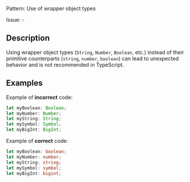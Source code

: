 Pattern: Use of wrapper object types

Issue: -

## Description

Using wrapper object types (`String`, `Number`, `Boolean`, etc.) instead of their primitive counterparts (`string`, `number`, `boolean`) can lead to unexpected behavior and is not recommended in TypeScript.

## Examples

Example of **incorrect** code:
```ts
let myBoolean: Boolean;
let myNumber: Number;
let myString: String;
let mySymbol: Symbol;
let myBigInt: BigInt;
```

Example of **correct** code:
```ts
let myBoolean: boolean;
let myNumber: number;
let myString: string;
let mySymbol: symbol;
let myBigInt: bigint;
```